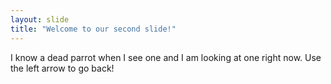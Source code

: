 ```yaml
---
layout: slide
title: "Welcome to our second slide!"
---
```

I know a dead parrot when I see one and I am looking at one right now.
Use the left arrow to go back!
